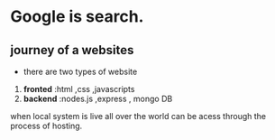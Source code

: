 # Google is search.
## journey of a websites
- there are two types of website 
1. **fronted** :html ,css ,javascripts
2. **backend** :nodes.js ,express , mongo DB 
 
 when local system is live all over the world can be acess through the process of hosting.